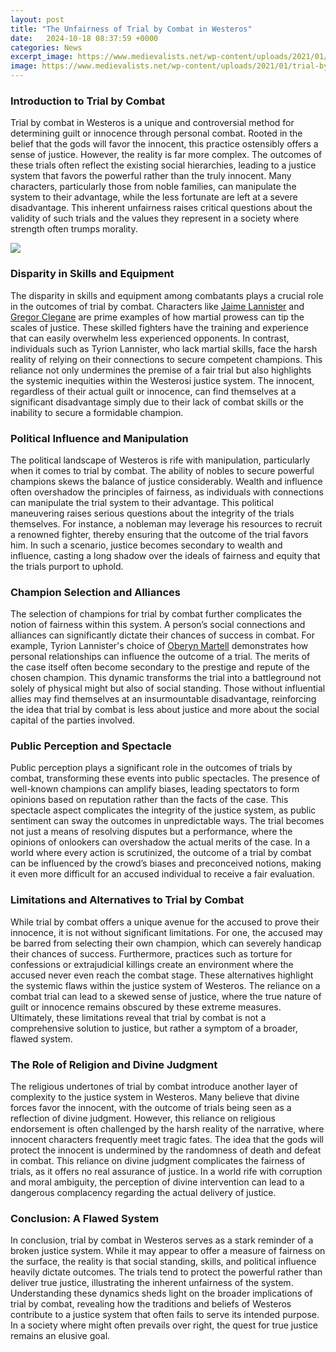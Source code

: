```yaml
---
layout: post
title: "The Unfairness of Trial by Combat in Westeros"
date:   2024-10-18 08:37:59 +0000
categories: News
excerpt_image: https://www.medievalists.net/wp-content/uploads/2021/01/trial-by-combat.jpg
image: https://www.medievalists.net/wp-content/uploads/2021/01/trial-by-combat.jpg
---
```


### Introduction to Trial by Combat
Trial by combat in Westeros is a unique and controversial method for determining guilt or innocence through personal combat. Rooted in the belief that the gods will favor the innocent, this practice ostensibly offers a sense of justice. However, the reality is far more complex. The outcomes of these trials often reflect the existing social hierarchies, leading to a justice system that favors the powerful rather than the truly innocent. Many characters, particularly those from noble families, can manipulate the system to their advantage, while the less fortunate are left at a severe disadvantage. This inherent unfairness raises critical questions about the validity of such trials and the values they represent in a society where strength often trumps morality.

![](https://www.medievalists.net/wp-content/uploads/2021/01/trial-by-combat.jpg)
### Disparity in Skills and Equipment
The disparity in skills and equipment among combatants plays a crucial role in the outcomes of trial by combat. Characters like [Jaime Lannister](https://fr.edu.vn/en/Jaime_Lannister) and [Gregor Clegane](https://fr.edu.vn/en/Gregor_Clegane) are prime examples of how martial prowess can tip the scales of justice. These skilled fighters have the training and experience that can easily overwhelm less experienced opponents. In contrast, individuals such as Tyrion Lannister, who lack martial skills, face the harsh reality of relying on their connections to secure competent champions. This reliance not only undermines the premise of a fair trial but also highlights the systemic inequities within the Westerosi justice system. The innocent, regardless of their actual guilt or innocence, can find themselves at a significant disadvantage simply due to their lack of combat skills or the inability to secure a formidable champion.
### Political Influence and Manipulation
The political landscape of Westeros is rife with manipulation, particularly when it comes to trial by combat. The ability of nobles to secure powerful champions skews the balance of justice considerably. Wealth and influence often overshadow the principles of fairness, as individuals with connections can manipulate the trial system to their advantage. This political maneuvering raises serious questions about the integrity of the trials themselves. For instance, a nobleman may leverage his resources to recruit a renowned fighter, thereby ensuring that the outcome of the trial favors him. In such a scenario, justice becomes secondary to wealth and influence, casting a long shadow over the ideals of fairness and equity that the trials purport to uphold.
### Champion Selection and Alliances
The selection of champions for trial by combat further complicates the notion of fairness within this system. A person’s social connections and alliances can significantly dictate their chances of success in combat. For example, Tyrion Lannister's choice of [Oberyn Martell](https://fr.edu.vn/en/Oberyn_Martell) demonstrates how personal relationships can influence the outcome of a trial. The merits of the case itself often become secondary to the prestige and repute of the chosen champion. This dynamic transforms the trial into a battleground not solely of physical might but also of social standing. Those without influential allies may find themselves at an insurmountable disadvantage, reinforcing the idea that trial by combat is less about justice and more about the social capital of the parties involved.
### Public Perception and Spectacle
Public perception plays a significant role in the outcomes of trials by combat, transforming these events into public spectacles. The presence of well-known champions can amplify biases, leading spectators to form opinions based on reputation rather than the facts of the case. This spectacle aspect complicates the integrity of the justice system, as public sentiment can sway the outcomes in unpredictable ways. The trial becomes not just a means of resolving disputes but a performance, where the opinions of onlookers can overshadow the actual merits of the case. In a world where every action is scrutinized, the outcome of a trial by combat can be influenced by the crowd’s biases and preconceived notions, making it even more difficult for an accused individual to receive a fair evaluation.
### Limitations and Alternatives to Trial by Combat
While trial by combat offers a unique avenue for the accused to prove their innocence, it is not without significant limitations. For one, the accused may be barred from selecting their own champion, which can severely handicap their chances of success. Furthermore, practices such as torture for confessions or extrajudicial killings create an environment where the accused never even reach the combat stage. These alternatives highlight the systemic flaws within the justice system of Westeros. The reliance on a combat trial can lead to a skewed sense of justice, where the true nature of guilt or innocence remains obscured by these extreme measures. Ultimately, these limitations reveal that trial by combat is not a comprehensive solution to justice, but rather a symptom of a broader, flawed system.
### The Role of Religion and Divine Judgment
The religious undertones of trial by combat introduce another layer of complexity to the justice system in Westeros. Many believe that divine forces favor the innocent, with the outcome of trials being seen as a reflection of divine judgment. However, this reliance on religious endorsement is often challenged by the harsh reality of the narrative, where innocent characters frequently meet tragic fates. The idea that the gods will protect the innocent is undermined by the randomness of death and defeat in combat. This reliance on divine judgment complicates the fairness of trials, as it offers no real assurance of justice. In a world rife with corruption and moral ambiguity, the perception of divine intervention can lead to a dangerous complacency regarding the actual delivery of justice.
### Conclusion: A Flawed System
In conclusion, trial by combat in Westeros serves as a stark reminder of a broken justice system. While it may appear to offer a measure of fairness on the surface, the reality is that social standing, skills, and political influence heavily dictate outcomes. The trials tend to protect the powerful rather than deliver true justice, illustrating the inherent unfairness of the system. Understanding these dynamics sheds light on the broader implications of trial by combat, revealing how the traditions and beliefs of Westeros contribute to a justice system that often fails to serve its intended purpose. In a society where might often prevails over right, the quest for true justice remains an elusive goal.